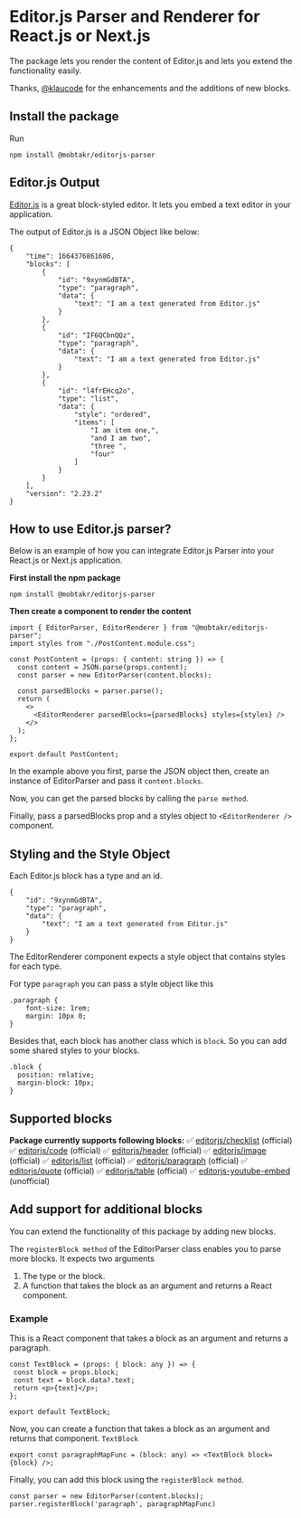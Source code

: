 # Editor.js Parser and Renderer for React.js or Next.js

The package lets you render the content of Editor.js and lets you extend the functionality easily.

Thanks, [@klaucode](https://github.com/klaucode) for the enhancements and the additions of new blocks.

## Install the package

Run

```
npm install @mobtakr/editorjs-parser
```

## Editor.js Output

[Editor.js](https://editorjs.io/) is a great block-styled editor. It lets you embed a text editor in your application.

The output of Editor.js is a JSON Object like below:

```
{
    "time": 1664376861686,
    "blocks": [
        {
            "id": "9xynmGdBTA",
            "type": "paragraph",
            "data": {
                "text": "I am a text generated from Editor.js"
            }
        },
        {
            "id": "IF6QCbnQQz",
            "type": "paragraph",
            "data": {
                "text": "I am a text generated from Editor.js"
            }
        },
        {
            "id": "l4frEHcq2o",
            "type": "list",
            "data": {
                "style": "ordered",
                "items": [
                    "I am item one,",
                    "and I am two",
                    "three ",
                    "four"
                ]
            }
        }
    ],
    "version": "2.23.2"
}
```

## How to use Editor.js parser?

Below is an example of how you can integrate Editor.js Parser into your React.js or Next.js application.

**First install the npm package**

```
npm install @mobtakr/editorjs-parser
```

**Then create a component to render the content**

```
import { EditorParser, EditorRenderer } from "@mobtakr/editorjs-parser";
import styles from "./PostContent.module.css";

const PostContent = (props: { content: string }) => {
  const content = JSON.parse(props.content);
  const parser = new EditorParser(content.blocks);

  const parsedBlocks = parser.parse();
  return (
    <>
      <EditorRenderer parsedBlocks={parsedBlocks} styles={styles} />
    </>
  );
};

export default PostContent;

```

In the example above you first, parse the JSON object then, create an instance of EditorParser and pass it `content.blocks`.

Now, you can get the parsed blocks by calling the `parse method`.

Finally, pass a parsedBlocks prop and a styles object to `<EditorRenderer />` component.

## Styling and the Style Object

Each Editor.js block has a type and an id.

```
{
    "id": "9xynmGdBTA",
    "type": "paragraph",
    "data": {
        "text": "I am a text generated from Editor.js"
    }
}
```

The EditorRenderer component expects a style object that contains styles for each type.

For type `paragraph` you can pass a style object like this

```
.paragraph {
    font-size: 1rem;
    margin: 10px 0;
}
```

Besides that, each block has another class which is `block`.
So you can add some shared styles to your blocks.

```
.block {
  position: relative;
  margin-block: 10px;
}
```

## Supported blocks

**Package currently supports following blocks:**
✅ [editorjs/checklist](https://www.npmjs.com/package/@editorjs/checklist) (official)
✅ [editorjs/code](https://www.npmjs.com/package/@editorjs/code) (official)
✅ [editorjs/header](https://www.npmjs.com/package/@editorjs/header) (official)
✅ [editorjs/image](https://www.npmjs.com/package/@editorjs/image) (official)
✅ [editorjs/list](https://www.npmjs.com/package/@editorjs/list) (official)
✅ [editorjs/paragraph](https://www.npmjs.com/package/@editorjs/paragraph) (official)
✅ [editorjs/quote](https://www.npmjs.com/package/@editorjs/quote) (official)
✅ [editorjs/table](https://www.npmjs.com/package/@editorjs/table) (official)
✅ [editorjs-youtube-embed](https://www.npmjs.com/package/editorjs-youtube-embed) (unofficial)

## Add support for additional blocks

You can extend the functionality of this package by adding new blocks.

The `registerBlock method` of the EditorParser class enables you to parse more blocks.
It expects two arguments

1.  The type or the block.
2.  A function that takes the block as an argument and returns a React component.

### Example

This is a React component that takes a block as an argument and returns a paragraph.

```
const TextBlock = (props: { block: any }) => {
 const block = props.block;
 const text = block.data?.text;
 return <p>{text}</p>;
};

export default TextBlock;
```

Now, you can create a function that takes a block as an argument and returns that component. `TextBlock`

```
export const paragraphMapFunc = (block: any) => <TextBlock block={block} />;
```

Finally, you can add this block using the `registerBlock method`.

```
const parser = new EditorParser(content.blocks);
parser.registerBlock('paragraph', paragraphMapFunc)
```
